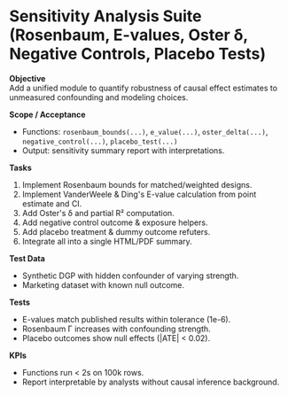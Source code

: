 # Sensitivity Analysis Suite (Rosenbaum, E-values, Oster δ, Negative Controls, Placebo Tests)

**Objective**  
Add a unified module to quantify robustness of causal effect estimates to unmeasured confounding and modeling choices.

**Scope / Acceptance**  
- Functions: `rosenbaum_bounds(...)`, `e_value(...)`, `oster_delta(...)`, `negative_control(...)`, `placebo_test(...)`  
- Output: sensitivity summary report with interpretations.

**Tasks**  
1. Implement Rosenbaum bounds for matched/weighted designs.  
2. Implement VanderWeele & Ding's E-value calculation from point estimate and CI.  
3. Add Oster's δ and partial R² computation.  
4. Add negative control outcome & exposure helpers.  
5. Add placebo treatment & dummy outcome refuters.  
6. Integrate all into a single HTML/PDF summary.

**Test Data**  
- Synthetic DGP with hidden confounder of varying strength.  
- Marketing dataset with known null outcome.

**Tests**  
- E-values match published results within tolerance (1e-6).  
- Rosenbaum Γ increases with confounding strength.  
- Placebo outcomes show null effects (|ATE| < 0.02).

**KPIs**  
- Functions run < 2s on 100k rows.  
- Report interpretable by analysts without causal inference background.
